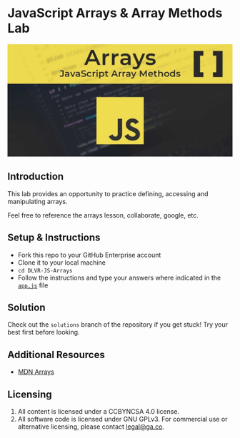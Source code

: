 # JavaScript Arrays & Array Methods Lab
<p align="center"><img src="./array_methods_banner.png" /></p>


## Introduction
This lab provides an opportunity to practice defining, accessing and manipulating arrays.

Feel free to reference the arrays lesson, collaborate, google, etc.


## Setup & Instructions
- Fork this repo to your GitHub Enterprise account
- Clone it to your local machine
- `cd DLVR-JS-Arrays`
- Follow the instructions and type your answers where indicated in the [`app.js`](./app.js) file


## Solution
Check out the `solutions` branch of the repository if you get stuck! Try your best first before looking.


## Additional Resources
- [MDN Arrays](https://developer.mozilla.org/en-US/docs/Web/JavaScript/Reference/Global_Objects/Array)



## Licensing
1. All content is licensed under a CC­BY­NC­SA 4.0 license.
2. All software code is licensed under GNU GPLv3. For commercial use or alternative licensing, please contact legal@ga.co.
